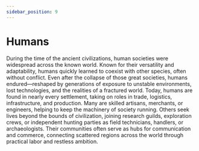 ```yaml
---
sidebar_position: 9
---
```


# Humans

During the time of the ancient civilizations, human societies were widespread across the known world. Known for their versatility and adaptability, humans quickly learned to coexist with other species, often without conflict. Even after the collapse of those great societies, humans endured—reshaped by generations of exposure to unstable environments, lost technologies, and the realities of a fractured world. Today, humans are found in nearly every settlement, taking on roles in trade, logistics, infrastructure, and production. Many are skilled artisans, merchants, or engineers, helping to keep the machinery of society running. Others seek lives beyond the bounds of civilization, joining research guilds, exploration crews, or independent hunting parties as field technicians, handlers, or archaeologists. Their communities often serve as hubs for communication and commerce, connecting scattered regions across the world through practical labor and restless ambition.
